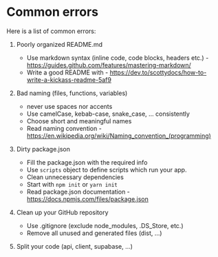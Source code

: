# Common errors

Here is a list of common errors:

1. Poorly organized README.md

   - Use markdown syntax (inline code, code blocks, headers etc.) - <https://guides.github.com/features/mastering-markdown/>
   - Write a good README with - <https://dev.to/scottydocs/how-to-write-a-kickass-readme-5af9>

2. Bad naming (files, functions, variables)

   - never use spaces nor accents
   - Use camelCase, kebab-case, snake_case, ... consistently
   - Choose short and meaningful names
   - Read naming convention - <https://en.wikipedia.org/wiki/Naming_convention_(programming)>
  
3. Dirty package.json

   - Fill the package.json with the required info
   - Use `scripts` object to define scripts which run your app.
   - Clean unnecessary dependencies
   - Start with `npm init` or `yarn init`
   - Read package.json documentation - <https://docs.npmjs.com/files/package.json>

4. Clean up your GitHub repository

   - Use .gitignore (exclude node_modules, .DS_Store, etc.)
   - Remove all unused and generated files (dist, …)

5. Split your code (api, client, supabase, …)

